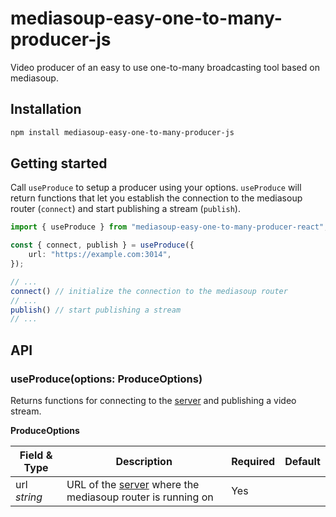 # mediasoup-easy-one-to-many-producer-js

Video producer of an easy to use one-to-many broadcasting tool based on mediasoup.

## Installation

```sh
npm install mediasoup-easy-one-to-many-producer-js
```

## Getting started

Call `useProduce` to setup a producer using your options. `useProduce` will return functions that let you establish the connection to the mediasoup router (`connect`) and start publishing a stream (`publish`).

```ts
import { useProduce } from "mediasoup-easy-one-to-many-producer-react";

const { connect, publish } = useProduce({
    url: "https://example.com:3014",
});

// ...
connect() // initialize the connection to the mediasoup router
// ...
publish() // start publishing a stream
// ...
```

## API

### useProduce(options: ProduceOptions)

Returns functions for connecting to the [server](https://github.com/sandro-salzmann/mediasoup-easy-one-to-many-server) and publishing a video stream.

**ProduceOptions**

| Field & Type        | Description                                                                                                                        | Required | Default |
| ------------------- | ---------------------------------------------------------------------------------------------------------------------------------- | -------- | ------- |
| url <br /> *string* | URL of the [server](https://github.com/sandro-salzmann/mediasoup-easy-one-to-many-server) where the mediasoup router is running on | Yes      |         |
